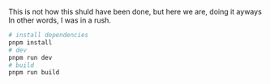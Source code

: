 This is not how this shuld have been done, but here we are, doing it ayways <br/>
In other words, I was in a rush.

```bash
# install dependencies
pnpm install
# dev
pnpm run dev
# build
pnpm run build
```
